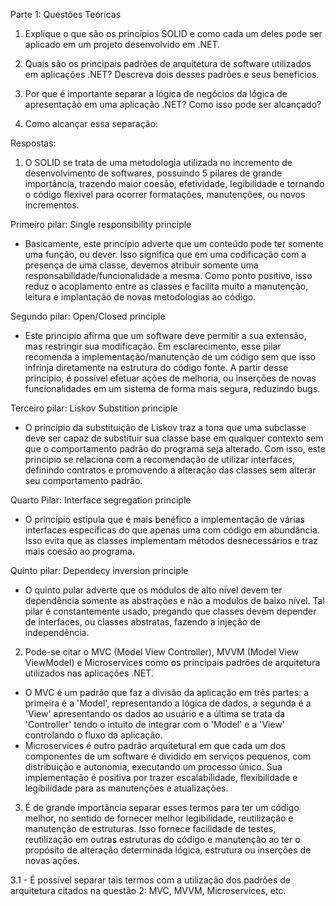 Parte 1: Questões Teóricas

1. Explique o que são os princípios SOLID e como cada um deles pode ser aplicado em um projeto desenvolvido em .NET.

2. Quais são os principais padrões de arquitetura de software utilizados em aplicações .NET? Descreva dois desses padrões e seus benefícios.

3. Por que é importante separar a lógica de negócios da lógica de apresentação em uma aplicação .NET? Como isso pode ser alcançado?

4. Como alcançar essa separação:

Respostas:

1. O SOLID se trata de uma metodologia utilizada no incremento de desenvolvimento de softwares, possuindo 5 pilares de grande importância, trazendo maior coesão, efetividade, legibilidade e tornando o código flexivel para ocorrer formatações, manutenções, ou novos incrementos.

Primeiro pilar: Single responsibility principle  

* Basicamente, este princípio adverte que um conteúdo pode ter somente uma função, ou dever. Isso significa que em uma codificação com a presença de uma classe, devemos atribuir somente uma responsabilidade/funcionalidade a mesma.
Como ponto positivo, isso reduz o acoplamento entre as classes e facilita muito a manutenção, leitura e implantação de novas metodologias ao código.


Segundo pilar: Open/Closed principle

* Este principio afirma que um software deve permitir a sua extensão, mas restringir sua modificação. Em esclarecimento, esse pilar recomenda a implementação/manutenção de um código sem que isso infrinja diretamente na estrutura do código fonte.
A partir desse principio, é possível efetuar ações de melhoria, ou inserções de novas funcionalidades em um sistema de forma mais segura, reduzindo bugs.


Terceiro pilar: Liskov Substition principle

* O princípio da substituição de Liskov traz a tona que uma subclasse deve ser capaz de substituir sua classe base em qualquer contexto sem que o comportamento padrão do programa seja alterado.
Com isso, este principio se relaciona com a recomendação de utilizar interfaces, definindo contratos e promovendo a alteração das classes sem alterar seu comportamento padrão.


Quarto Pilar: Interface segregation principle

* O princípio estipula que é mais benéfico a implementação de várias interfaces específicas do que apenas uma com código em abundância. 
Isso evita que as classes implementam métodos desnecessários e traz mais coesão ao programa.


Quinto pilar: Dependecy inversion principle 

* O quinto pular adverte que os módulos de alto nível devem ter dependência somente as abstrações e não a modulos de baixo nível. Tal pilar é constantemente usado, pregando que classes devem depender de interfaces, ou classes abstratas, fazendo a injeção de independência.


2. Pode-se citar o MVC (Model View Controller), MVVM (Model View ViewModel) e Microservices como os principais padrões de arquitetura utilizados nas aplicações .NET.

* O MVC é um padrão que faz a divisão da aplicação em três partes: a primeira é a 'Model', representando a lógica de dados, a segunda é a 'View' apresentando os dados ao usuário e a última se trata da 'Controller' tendo o intuito de integrar com o 'Model' e a 'View' controlando o fluxo da aplicação. 
* Microservices é outro padrão arquitetural em que cada um dos componentes de um software é dividido em serviços pequenos, com distribuição e autonomia, executando um processo único. Sua implementação é positiva por trazer escalabilidade, flexibilidade e legibilidade para as manutenções e atualizações.


3. É de grande importância separar esses termos para ter um código melhor, no sentido de fornecer melhor legibilidade, reutilização e manutenção de estruturas.
Isso fornece facilidade de testes, reutilização em outras estruturas do código e manutenção ao ter o propósito de alteração determinada lógica, estrutura ou inserções de novas ações.


3.1 - É possível separar tais termos com a utilização dos padrões de arquitetura citados na questão 2: MVC, MVVM, Microservices, etc.



